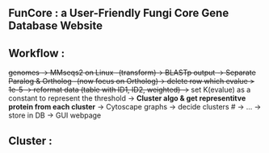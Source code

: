 ## FunCore : a User-Friendly Fungi Core Gene Database Website

## Workflow :

~~genomes -> MMseqs2 on Linux -(transform)-> BLASTp output -> Separate Paralog & Ortholog -(now focus on Ortholog)-> delete row which evalue > 1e-5 -> reformat data (table with ID1, ID2, weighted) ->~~ set K(evalue) as a constant to represent the threshold -> **Cluster algo & get representitve protein from each cluster** -> Cytoscape graphs -> decide clusters # -> ... -> store in DB -> GUI webpage

## Cluster :



